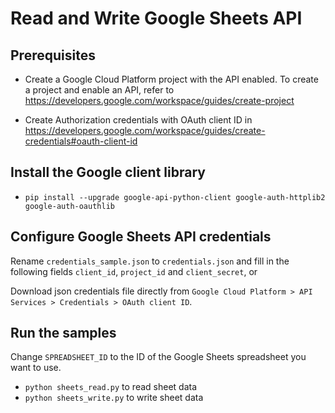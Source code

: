 # Read and Write Google Sheets API


## Prerequisites

* Create a Google Cloud Platform project with the API enabled. To create a project and enable an API, refer to https://developers.google.com/workspace/guides/create-project

* Create Authorization credentials with OAuth client ID in https://developers.google.com/workspace/guides/create-credentials#oauth-client-id


## Install the Google client library

* `pip install --upgrade google-api-python-client google-auth-httplib2 google-auth-oauthlib`


## Configure Google Sheets API credentials

Rename `credentials_sample.json` to `credentials.json` and fill in the following fields `client_id`, `project_id` and `client_secret`, or

Download json credentials file directly from `Google Cloud Platform > API Services > Credentials > OAuth client ID`.


## Run the samples

Change `SPREADSHEET_ID` to the ID of the Google Sheets spreadsheet you want to use.

* `python sheets_read.py` to read sheet data
* `python sheets_write.py` to write sheet data
